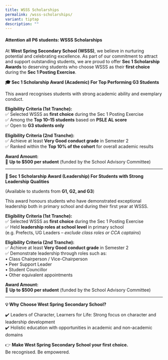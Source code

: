 ```yaml
---
title: WSSS Scholarships
permalink: /wsss-scholarships/
variant: tiptap
description: ""
---
```

<h4><strong>Attention all P6 students: WSSS Scholarships &nbsp;&nbsp;&nbsp;</strong></h4>
<p>At <strong>West Spring Secondary School (WSSS)</strong>, we believe in
nurturing potential and celebrating excellence. As part of our commitment
to attract and support outstanding students, we are proud to offer <strong>Sec 1 Scholarship Awards</strong> to
deserving students who choose WSSS as their <strong>first choice</strong> during
the <strong>Sec 1 Posting Exercise</strong>.</p>
<p><strong>🎓 Sec 1 Scholarship Award (Academic) For Top Performing G3 Students</strong>
</p>
<p>This award recognises students with strong academic ability and exemplary
conduct.</p>
<p><strong>Eligibility Criteria (1st Tranche):</strong>
<br>✅ Selected WSSS as <strong>first choice</strong> during the Sec 1 Posting
Exercise
<br>✅ Among the <strong>Top 10–15 students</strong> based on <strong>PSLE AL score</strong>
<br>✅ Open to <strong>G3 students only</strong>
</p>
<p><strong>Eligibility Criteria (2nd Tranche):</strong>
<br>✅ Achieve at least <strong>Very Good conduct grade</strong> in Semester
2
<br>✅ Ranked within the <strong>Top 10% of the cohort</strong> for overall academic
results</p>
<p><strong>Award Amount:</strong>
<br>🎁 <strong>Up to $500 per student</strong> (funded by the School Advisory
Committee)</p>
<hr>
<p><strong>🌱 Sec 1 Scholarship Award (Leadership) For Students with Strong Leadership Qualities</strong>
</p>
<p>(Available to students from <strong>G1, G2, and G3</strong>)</p>
<p>This award honours students who have demonstrated exceptional leadership
both in primary school and during their first year at WSSS.</p>
<p><strong>Eligibility Criteria (1st Tranche):</strong>
<br>✅ Selected WSSS as <strong>first choice</strong> during the Sec 1 Posting
Exercise
<br>✅ Held <strong>leadership roles at school level</strong> in primary school
<br>(e.g. Prefects, UG Leaders – <em>exclude class roles or CCA captains</em>)</p>
<p><strong>Eligibility Criteria (2nd Tranche):</strong>
<br>✅ Achieve at least <strong>Very Good conduct grade</strong> in Semester
2
<br>✅ Demonstrate leadership through roles such as:
<br>• Class Chairperson / Vice-Chairperson
<br>• Peer Support Leader
<br>• Student Councillor
<br>• Other equivalent appointments</p>
<p><strong>Award Amount:</strong>
<br>🎁 <strong>Up to $500 per student</strong> (funded by the School Advisory
Committee)</p>
<hr>
<p><strong>💡 Why Choose West Spring Secondary School?</strong>
</p>
<p>✔️ Leaders of Character, Learners for Life: Strong focus on character
and leadership development
<br>✔️ Holistic education with opportunities in academic and non-academic
domains</p>
<p>👉 <strong>Make West Spring Secondary School your first choice.</strong>
<br>Be recognised. Be empowered.</p>
<p>
<br>
</p>
<p></p>
<p></p>
<p></p>
<p></p>
<p></p>
<p></p>
<p></p>
<p></p>
<p></p>
<p></p>
<p></p>
<p></p>
<p></p>
<p></p>
<p></p>
<p></p>
<p></p>
<p></p>
<p></p>
<p></p>
<p></p>
<p></p>
<p></p>
<p></p>
<p></p>
<p></p>
<p></p>
<p></p>
<p></p>
<p></p>
<p></p>
<p></p>
<p></p>
<p></p>
<p></p>
<p></p>
<p></p>